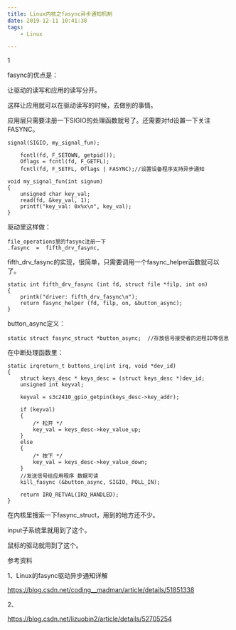 ```yaml
---
title: Linux内核之fasync异步通知机制
date: 2019-12-11 10:41:38
tags:
	- Linux

---
```


1

fasync的优点是：

让驱动的读写和应用的读写分开。

这样让应用就可以在驱动读写的时候，去做别的事情。

应用层只需要注册一下SIGIO的处理函数就号了。还需要对fd设置一下关注FASYNC。

```
signal(SIGIO, my_signal_fun);

	fcntl(fd, F_SETOWN, getpid());
	Oflags = fcntl(fd, F_GETFL);
	fcntl(fd, F_SETFL, Oflags | FASYNC);//设置设备程序支持异步通知

void my_signal_fun(int signum)
{
	unsigned char key_val;
	read(fd, &key_val, 1);
	printf("key_val: 0x%x\n", key_val);
}
```

驱动里这样做：

```
file_operations里的fasync注册一下
.fasync	 =  fifth_drv_fasync,
```

fifth_drv_fasync的实现，很简单，只需要调用一个fasync_helper函数就可以了。

```
static int fifth_drv_fasync (int fd, struct file *filp, int on)
{
	printk("driver: fifth_drv_fasync\n");
	return fasync_helper (fd, filp, on, &button_async);
}
```

button_async定义：

```
static struct fasync_struct *button_async;	//存放信号接受者的进程ID等信息
```

在中断处理函数里：

```
static irqreturn_t buttons_irq(int irq, void *dev_id)
{
	struct keys_desc * keys_desc = (struct keys_desc *)dev_id;
	unsigned int keyval;

	keyval = s3c2410_gpio_getpin(keys_desc->key_addr);

	if (keyval)
	{
		/* 松开 */
		key_val = keys_desc->key_value_up;
	}
	else
	{
		/* 按下 */
		key_val = keys_desc->key_value_down;
	}
	//发送信号给应用程序 数据可读
	kill_fasync (&button_async, SIGIO, POLL_IN);

	return IRQ_RETVAL(IRQ_HANDLED);
}
```



在内核里搜索一下fasync_struct，用到的地方还不少。

input子系统里就用到了这个。

鼠标的驱动就用到了这个。



参考资料

1、Linux的fasync驱动异步通知详解

https://blog.csdn.net/coding__madman/article/details/51851338

2、

https://blog.csdn.net/lizuobin2/article/details/52705254